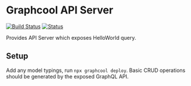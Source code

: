 # Graphcool API Server

[![Build Status](https://travis-ci.com/robertprice93/graphcool-api.svg?branch=master)](https://travis-ci.com/robertprice93/graphcool-api) [![Status](https://img.shields.io/uptimerobot/status/m782400712-c2e9c322fe156da25985fa1c.svg)](https://shields.io/)

Provides API Server which exposes HelloWorld query.

## Setup

Add any model typings, run `npx graphcool deploy`.
Basic CRUD operations should be generated by the exposed GraphQL API.